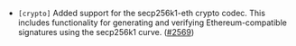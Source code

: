 - `[crypto]` Added support for the secp256k1-eth crypto codec.
This includes functionality for generating and verifying
Ethereum-compatible signatures using the secp256k1 curve.
([\#2569](https://github.com/cometbft/cometbft/pull/2534))